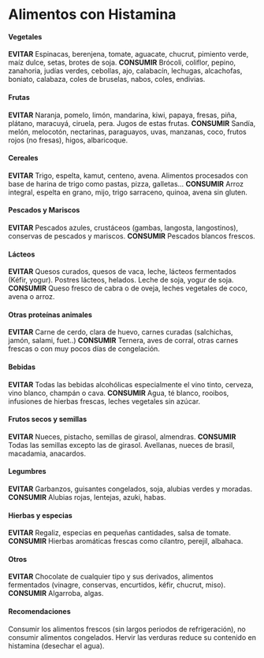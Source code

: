 # Alimentos con Histamina

#### Vegetales
**EVITAR**
Espinacas, berenjena, tomate, aguacate, chucrut, pimiento verde, maíz dulce, setas, brotes de soja.
**CONSUMIR**
Brócoli, coliflor, pepino, zanahoria, judías verdes, cebollas, ajo, calabacín, lechugas, alcachofas, boniato, calabaza, coles de bruselas, nabos, coles, endivias.

#### Frutas
**EVITAR**
Naranja, pomelo, limón, mandarina, kiwi, papaya, fresas, piña, plátano, maracuyá, ciruela, pera. Jugos de estas frutas.
**CONSUMIR**
Sandía, melón, melocotón, nectarinas, paraguayos, uvas, manzanas, coco, frutos rojos (no fresas), higos, albaricoque.

#### Cereales
**EVITAR**
Trigo, espelta, kamut, centeno, avena. Alimentos procesados con base de harina de trigo como pastas, pizza, galletas…
**CONSUMIR**
Arroz integral, espelta en grano, mijo, trigo sarraceno, quinoa, avena sin gluten.

#### Pescados y Mariscos
**EVITAR**
Pescados azules, crustáceos (gambas, langosta, langostinos), conservas de pescados y mariscos.
**CONSUMIR**
Pescados blancos frescos.

#### Lácteos
**EVITAR**
Quesos curados, quesos de vaca, leche, lácteos fermentados (Kéfir, yogur). Postres lácteos, helados. Leche de soja, yogur de soja.
**CONSUMIR**
Queso fresco de cabra o de oveja, leches vegetales de coco, avena o arroz.

#### Otras proteínas animales
**EVITAR**
Carne de cerdo, clara de huevo, carnes curadas (salchichas, jamón, salami, fuet..)
**CONSUMIR**
Ternera, aves de corral, otras carnes frescas o con muy pocos días de congelación.

#### Bebidas
**EVITAR**
Todas las bebidas alcohólicas especialmente el vino tinto, cerveza, vino blanco, champán o cava.
**CONSUMIR**
Agua, té blanco, rooibos, infusiones de hierbas frescas, leches vegetales sin azúcar.

#### Frutos secos y semillas
**EVITAR**
Nueces, pistacho, semillas de girasol, almendras.
**CONSUMIR**
Todas las semillas excepto las de girasol. Avellanas, nueces de brasil, macadamia, anacardos.

#### Legumbres
**EVITAR**
Garbanzos, guisantes congelados, soja, alubias verdes y moradas.
**CONSUMIR**
Alubias rojas, lentejas, azuki, habas.

#### Hierbas y especias
**EVITAR**
Regaliz, especias en pequeñas cantidades, salsa de tomate.
**CONSUMIR**
Hierbas aromáticas frescas como cilantro, perejil, albahaca.

#### Otros
**EVITAR**
Chocolate de cualquier tipo y sus derivados, alimentos fermentados (vinagre, conservas, encurtidos, kéfir, chucrut, miso).
**CONSUMIR**
Algarroba, algas.

#### Recomendaciones
Consumir los alimentos frescos (sin largos periodos de refrigeración), no consumir alimentos congelados. Hervir las verduras reduce su contenido en histamina (desechar el agua).